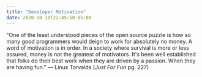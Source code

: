 ```yaml
---
title: "Developer Motivation"
date: 2020-10-18T22:45:50-05:00
---
```

"One of the least understood pieces of the open source puzzle is how so many good programmers would deign to work for absolutely no money. A word of motivation is in order. In a society where survival is more or less assured, money is not the greatest of motivators. It's been well established that folks do their best work when they are driven by a passion. When they are having fun." — Linus Torvalds (*Just For Fun* pg. 227)
